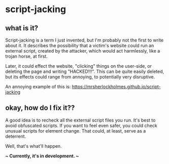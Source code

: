 # script-jacking

## what is it?

Script-jacking is a term I just invented, but I'm probably not the first to write about it.
It describes the possibility that a victim's website could run an external script, created by the attacker, which would act harmlessly, like a trojan horse, at first.

Later, it could effect the website, "clicking" things on the user-side, or deleting the page and writing "HACKED!!!". This can be quite easily deleted, but its effects could range from annoying, to potentially very disruptive.

An annoying example of this is: https://mrsherlockholmes.github.io/script-jacking

## okay, how do I fix it??

A good idea is to recheck all the external script files you run. It's best to avoid obfuscated scripts. If you want to feel even safer, you could check unusual scripts for element change. That could, at least, serve as a deterrent.

Well, that's what'll happen.

**~ Currently, it's in development. ~**
